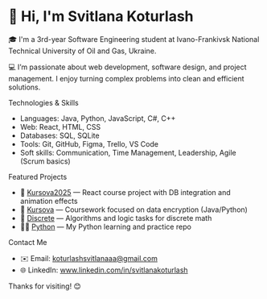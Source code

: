 # 👋 Hi, I'm Svitlana Koturlash

🎓 I'm a 3rd-year Software Engineering student at Ivano-Frankivsk National Technical University of Oil and Gas, Ukraine.

💻 I’m passionate about web development, software design, and project management. I enjoy turning complex problems into clean and efficient solutions.



 Technologies & Skills
- Languages: Java, Python, JavaScript, C#, C++
- Web: React, HTML, CSS
- Databases: SQL, SQLite
- Tools: Git, GitHub, Figma, Trello, VS Code
- Soft skills: Communication, Time Management, Leadership, Agile (Scrum basics)



Featured Projects
- 🚀 [Kursova2025](https://github.com/Svetatata05/kursova2025) — React course project with DB integration and animation effects  
- 🔐 [Kursova](https://github.com/Svetatata05/kursova) — Coursework focused on data encryption (Java/Python)  
- 🧮 [Discrete](https://github.com/Svetatata05/discrete) — Algorithms and logic tasks for discrete math  
- 👩‍💻 [Python](https://github.com/Svetatata05/python) — My Python learning and practice repo  



 Contact Me
- ✉️ Email: koturlashsvitlanaaa@gmail.com
- 🌐 LinkedIn: www.linkedin.com/in/svitlanakoturlash



Thanks for visiting! 😊
